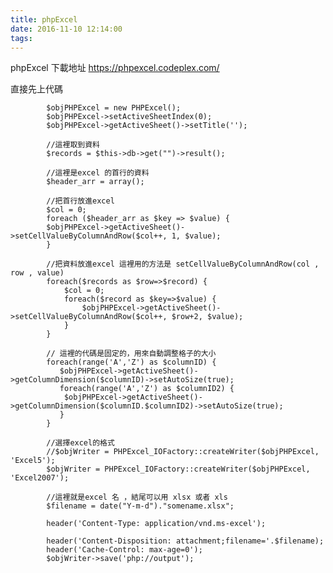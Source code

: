 ```yaml
---
title: phpExcel
date: 2016-11-10 12:14:00
tags:
---
```


phpExcel 下載地址
https://phpexcel.codeplex.com/

直接先上代碼

			$objPHPExcel = new PHPExcel();
			$objPHPExcel->setActiveSheetIndex(0);
			$objPHPExcel->getActiveSheet()->setTitle('');

			//這裡取到資料
			$records = $this->db->get("")->result();

			//這裡是excel 的首行的資料
			$header_arr = array();
			
			//把首行放進excel
			$col = 0;
			foreach ($header_arr as $key => $value) {
			$objPHPExcel->getActiveSheet()->setCellValueByColumnAndRow($col++, 1, $value);
			}
			
			//把資料放進excel 這裡用的方法是 setCellValueByColumnAndRow(col , row , value)
			foreach($records as $row=>$record) {
				$col = 0;
				foreach($record as $key=>$value) {
					$objPHPExcel->getActiveSheet()->setCellValueByColumnAndRow($col++, $row+2, $value);
				}
			}
			
			// 這裡的代碼是固定的，用來自動調整格子的大小
			foreach(range('A','Z') as $columnID) {
			   $objPHPExcel->getActiveSheet()->getColumnDimension($columnID)->setAutoSize(true);
			   foreach(range('A','Z') as $columnID2) {
			   	$objPHPExcel->getActiveSheet()->getColumnDimension($columnID.$columnID2)->setAutoSize(true);
			   }
			}
			
			//選擇excel的格式
			//$objWriter = PHPExcel_IOFactory::createWriter($objPHPExcel, 'Excel5');
			$objWriter = PHPExcel_IOFactory::createWriter($objPHPExcel, 'Excel2007');
			
			//這裡就是excel 名 ，結尾可以用 xlsx 或者 xls 
			$filename = date("Y-m-d")."somename.xlsx";

			header('Content-Type: application/vnd.ms-excel');
			
			header('Content-Disposition: attachment;filename='.$filename);
			header('Cache-Control: max-age=0');
			$objWriter->save('php://output');


